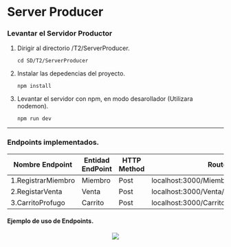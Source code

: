 # Server Producer

### Levantar el Servidor Productor
1. Dirigir al directorio /T2/ServerProducer.

    ``` cd SD/T2/ServerProducer ```

2. Instalar las depedencias del proyecto.

    ``` npm install ```

3. Levantar el servidor con npm, en modo desarollador (Utilizara nodemon).

    ```npm run dev ```

---

### Endpoints implementados.

| Nombre Endpoint | Entidad EndPoint | HTTP Method | Route | Body params |
| ------ | ------ | ------ | ------ | ------ |
| 1.RegistrarMiembro | Miembro | Post | localhost:3000/Miembro/RegistarMiebro | Ninguno|
|2.RegistarVenta | Venta | Post | localhost:3000/Venta/RegistarVenta | Ninguno |
|3.CarritoProfugo | Carrito | Post | localhost:3000/Carrito/CarritoProfugo | id(Carrito) |


#### Ejemplo de uso de Endpoints.
<p align="center">
  <img src="https://user-images.githubusercontent.com/67931071/196556330-7c145d74-275a-45fe-a5af-163d61369ea9.png" />
</p>

